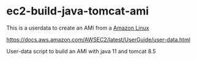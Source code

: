 # ec2-build-java-tomcat-ami

This is a userdata to create an AMI from a [Amazon Linux](https://aws.amazon.com/amazon-linux-ami/)

https://docs.aws.amazon.com/AWSEC2/latest/UserGuide/user-data.html


User-data script to build an AMI with java 11 and tomcat 8.5
